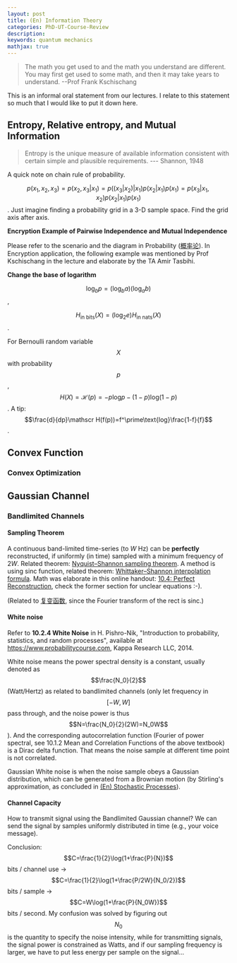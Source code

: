 ```yaml
---
layout: post
title: (En) Information Theory
categories: PhD-UT-Course-Review
description: 
keywords: quantum mechanics
mathjax: true 
---
```


> The math you get used to and the math you understand are different. You may first get used to some math, and then it may take years to understand. --Prof Frank Kschischang 

This is an informal oral statement from our lectures. I relate to this statement so much that I would like to put it down here.

## Entropy, Relative entropy, and Mutual Information

> Entropy is the unique measure of available information consistent with certain simple and plausible requirements. --- Shannon, 1948

A quick note on chain rule of probability. 

$$p(x_1,x_2,x_3)=p(x_2,x_3\vert x_1)=p((x_3\vert x_2)\vert x_1)p(x_2\vert x_1)p(x_1)=p(x_3\vert x_1,x_2)p(x_2\vert x_1)p(x_1)$$. Just imagine finding a probability grid in a 3-D sample space. Find the grid axis after axis.

**Encryption Example of Pairwise Independence and Mutual Independence**

Please refer to the scenario and the diagram in Probability ([概率论](https://shi200005.github.io/2021/10/02/Probability/#%E8%BE%B9%E7%BC%98%E5%88%86%E5%B8%83)). In Encryption application, the following example was mentioned by Prof Kschischang in the lecture and elaborate by the TA Amir Tasbihi.

**Change the base of logarithm**

$$\text{log}_bp=(\text{log}_ba)(\text{log}_ab)$$,

$$H_{\text{in bits}}(X)=(\text{log}_2e)H_{\text{in nats}}(X)$$.

For Bernoulli random variable $$X$$ with probability $$p$$, $$H(X)=\mathscr H(p)=-p\text{log}p-(1-p)\text{log}(1-p)$$. A tip: $$\frac{d}{dp}\mathscr H(f(p))=f^\prime\text{log}\frac{1-f}{f}$$.

## Convex Function

### Convex Optimization



## Gaussian Channel

### Bandlimited Channels

#### Sampling Theorem

A continuous band-limited time-series (to *W* Hz) can be **perfectly** reconstructed, if uniformly (in time) sampled with a minimum frequency of 2*W*. Related theorem: [Nyquist–Shannon sampling theorem](https://en.wikipedia.org/wiki/Nyquist–Shannon_sampling_theorem). A method is using sinc function, related theorem: [Whittaker–Shannon interpolation formula](https://en.wikipedia.org/wiki/Whittaker–Shannon_interpolation_formula). Math was elaborate in this online handout: [10.4: Perfect Reconstruction](https://eng.libretexts.org/Bookshelves/Electrical_Engineering/Signal_Processing_and_Modeling/Signals_and_Systems_(Baraniuk_et_al.)/10%3A_Sampling_and_Reconstruction/10.04%3A_Perfect_Reconstruction), check the former section for unclear equations :-).

(Related to [复变函数](https://shi200005.github.io/2022/02/15/Complex-Functions/#%E5%82%85%E9%87%8C%E5%8F%B6%E7%A7%AF%E5%88%86), since the Fourier transform of the rect is sinc.)

#### White noise

Refer to **10.2.4 White Noise** in H. Pishro-Nik, "Introduction to probability, statistics, and random processes", available at https://www.probabilitycourse.com, Kappa Research LLC, 2014.

White noise means the power spectral density is a constant, usually denoted as $$\frac{N_0}{2}$$ (Watt/Hertz) as related to bandlimited channels (only let frequency in $$[-W,W]$$ pass through, and the noise power is thus $$N=\frac{N_0}{2}(2W)=N_0W$$). And the corresponding autocorrelation function (Fourier of power spectral, see 10.1.2 Mean and Correlation Functions of the above textbook) is a Dirac delta function. That means the noise sample at different time point is not correlated.

Gaussian White noise is when the noise sample obeys a Gaussian distribution, which can be generated from a Brownian motion (by Stirling's approximation, as concluded in [(En) Stochastic Processes](https://shi200005.github.io/2022/10/28/Stochastic-Processes/)). 

#### Channel Capacity

How to transmit signal using the Bandlimited Gaussian channel? We can send the signal by samples uniformly distributed in time (e.g., your voice message). 

Conclusion: $$C=\frac{1}{2}\log(1+\frac{P}{N})$$ bits / channel use -> $$C=\frac{1}{2}\log(1+\frac{P/2W}{N_0/2})$$ bits / sample -> $$C=W\log(1+\frac{P}{N_0W})$$ bits / second. My confusion was solved by figuring out $$N_0$$ is the quantity to specify the noise intensity, while for transmitting signals, the signal power is constrained as Watts, and if our sampling frequency is larger, we have to put less energy per sample on the signal... 
